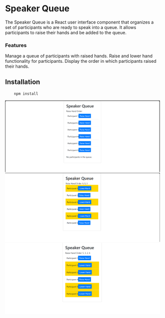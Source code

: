 # Speaker Queue 

The Speaker Queue  is a React user interface component that organizes a set of participants who are ready to speak into a queue. It allows participants to raise their hands and be added to the queue.

### Features
Manage a queue of participants with raised hands.
Raise and lower hand functionality for participants.
Display the order in which participants raised their hands.

## Installation

```bash
    npm install
```


![Speaker Queue](images/Capture1.PNG)
![Speaker Queue](images/Capture2.PNG)
![Speaker Queue](images/Capture3.PNG)

